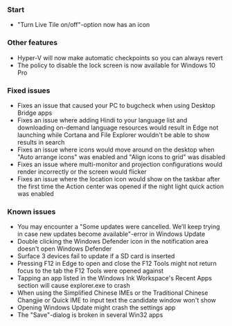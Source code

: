 ### Start
- "Turn Live Tile on/off"-option now has an icon

### Other features
- Hyper-V will now make automatic checkpoints so you can always revert
- The policy to disable the lock screen is now available for Windows 10 Pro

### Fixed issues
- Fixes an issue that caused your PC to bugcheck when using Desktop Bridge apps 
- Fixes an issue where adding Hindi to your language list and downloading on-demand language resources would result in Edge not launching while Cortana and File Explorer wouldn't be able to show results in search
- Fixes an issue where icons would move around on the desktop when "Auto arrange icons" was enabled and "Align icons to grid" was disabled
- Fixes an issue where multi-monitor and projection configurations would render incorrectly or the screen would flicker
- Fixes an issue where the location icon would show on the taskbar after the first time the Action center was opened if the night light quick action was enabled

### Known issues
- You may encounter a "Some updates were cancelled. We’ll keep trying in case new updates become available"-error in Windows Update
- Double clicking the Windows Defender icon in the notification area doesn't open Windows Defender
- Surface 3 devices fail to update if a SD card is inserted
- Pressing F12 in Edge to open and close the F12 Tools might not return focus to the tab the F12 Tools were opened against
- Tapping an app listed in the Windows Ink Workspace's Recent Apps section will cause explorer.exe to crash
- When using the Simplified Chinese IMEs or the Traditional Chinese Changjie or Quick IME to input text the candidate window won't show
- Opening Windows Update might crash the settings app
- The "Save"-dialog is broken in several Win32 apps
